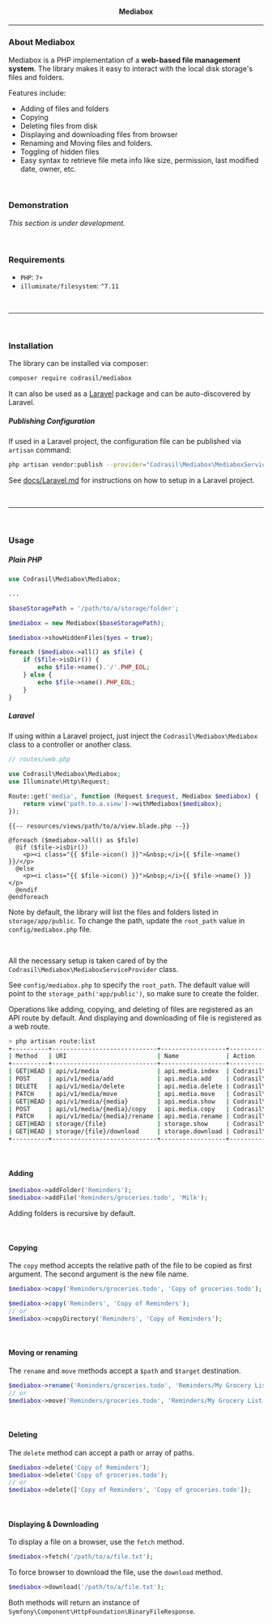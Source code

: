 <h4 style="text-align: center">Mediabox</h4>

---

### About Mediabox
Mediabox is a PHP implementation of a __web-based file management system__. The library makes it easy to interact with the local disk storage's files and folders.

Features include:

* Adding of files and folders
* Copying
* Deleting files from disk
* Displaying and downloading files from browser
* Renaming and Moving files and folders.
* Toggling of hidden files
* Easy syntax to retrieve file meta info like size, permission, last modified date, owner, etc.

<br>

### Demonstration
_This section is under development._

<br>

### Requirements

* `PHP`: `7+`
* `illuminate/filesystem`: `^7.11`

<br>

---

<br>

### Installation

The library can be installed via composer:
```bash
composer require codrasil/mediabox
```

It can also be used as a <a href="https://github.com/laravel/laravel">Laravel</a> package and can be auto-discovered by Laravel.

##### Publishing Configuration
If used in a Laravel project, the configuration file can be published via `artisan` command:

```bash
php artisan vendor:publish --provider="Codrasil\Mediabox\MediaboxServiceProvider"
```

See <a href="./docs/Laravel.md">docs/Laravel.md</a> for instructions on how to setup in a Laravel project.

<br>

---

<br>

### Usage

##### Plain PHP

```php
use Codrasil\Mediabox\Mediabox;

...

$baseStoragePath = '/path/to/a/storage/folder';

$mediabox = new Mediabox($baseStoragePath);

$mediabox->showHiddenFiles($yes = true);

foreach ($mediabox->all() as $file) {
    if ($file->isDir()) {
        echo $file->name().'/'.PHP_EOL;
    } else {
        echo $file->name().PHP_EOL;
    }
}
```

##### Laravel

If using within a Laravel project, just inject the `Codrasil\Mediabox\Mediabox` class to a controller or another class.

```php
// routes/web.php

use Codrasil\Mediabox\Mediabox;
use Illuminate\Http\Request;

Route::get('media', function (Request $request, Mediabox $mediabox) {
    return view('path.to.a.view')->withMediabox($mediabox);
});
```

```blade
{{-- resources/views/path/to/a/view.blade.php --}}

@foreach ($mediabox->all() as $file)
  @if ($file->isDir())
    <p><i class="{{ $file->icon() }}">&nbsp;</i>{{ $file->name() }}/</p>
  @else
    <p><i class="{{ $file->icon() }}">&nbsp;</i>{{ $file->name() }}</p>
  @endif
@endforeach
```

Note by default, the library will list the files and folders listed in `storage/app/public`.
To change the path, update the `root_path` value in `config/mediabox.php` file.

<br>

All the necessary setup is taken cared of by the `Codrasil\Mediabox\MediaboxServiceProvider` class.

See `config/mediabox.php` to specify the `root_path`.
The default value will point to the `storage_path('app/public')`, so make sure to create the folder.

Operations like adding, copying, and deleting of files are registered as an API route by default.
And displaying and downloading of file is registered as a web route.

```bash
> php artisan route:list
+----------+-----------------------------+------------------+--------------------------------------------------------------+--------------+
| Method   | URI                         | Name             | Action                                                       | Middleware   |
+----------+-----------------------------+------------------+--------------------------------------------------------------+--------------+
| GET|HEAD | api/v1/media                | api.media.index  | Codrasil\Mediabox\Http\Controllers\MediaboxController@index  | api,bindings |
| POST     | api/v1/media/add            | api.media.add    | Codrasil\Mediabox\Http\Controllers\MediaboxController@add    | api,bindings |
| DELETE   | api/v1/media/delete         | api.media.delete | Codrasil\Mediabox\Http\Controllers\MediaboxController@delete | api,bindings |
| PATCH    | api/v1/media/move           | api.media.move   | Codrasil\Mediabox\Http\Controllers\MediaboxController@move   | api,bindings |
| GET|HEAD | api/v1/media/{media}        | api.media.show   | Codrasil\Mediabox\Http\Controllers\MediaboxController@show   | api,bindings |
| POST     | api/v1/media/{media}/copy   | api.media.copy   | Codrasil\Mediabox\Http\Controllers\MediaboxController@copy   | api,bindings |
| PATCH    | api/v1/media/{media}/rename | api.media.rename | Codrasil\Mediabox\Http\Controllers\MediaboxController@rename | api,bindings |
| GET|HEAD | storage/{file}              | storage.show     | Codrasil\Mediabox\Http\Controllers\ShowStorageFile           | web          |
| GET|HEAD | storage/{file}/download     | storage.download | Codrasil\Mediabox\Http\Controllers\DownloadStorageFile       | web          |
+----------+-----------------------------+------------------+--------------------------------------------------------------+--------------+
```

<br>

#### Adding
```php
$mediabox->addFolder('Reminders');
$mediabox->addFile('Reminders/groceries.todo', 'Milk');
```
Adding folders is recursive by default.

<br>

#### Copying
The `copy` method accepts the relative path of the file to be copied as first argument.
The second argument is the new file name.

```php
$mediabox->copy('Reminders/groceries.todo', 'Copy of groceries.todo');

$mediabox->copy('Reminders', 'Copy of Reminders');
// or
$mediabox->copyDirectory('Reminders', 'Copy of Reminders');

```

<br>

#### Moving or renaming
The `rename` and `move` methods accept a `$path` and `$target` destination.
```php
$mediabox->rename('Reminders/groceries.todo', 'Reminders/My Grocery List.todo');
// or
$mediabox->move('Reminders/groceries.todo', 'Reminders/My Grocery List.todo');
```

<br>

#### Deleting
The `delete` method can accept a path or array of paths.
```php
$mediabox->delete('Copy of Reminders');
$mediabox->delete('Copy of groceries.todo');
// or
$mediabox->delete(['Copy of Reminders', 'Copy of groceries.todo']);
```

<br>

#### Displaying & Downloading
To display a file on a browser, use the `fetch` method.
```php
$mediabox->fetch('/path/to/a/file.txt');
```

To force browser to download the file, use the `download` method.
```php
$mediabox->download('/path/to/a/file.txt');
```

Both methods will return an instance of `Symfony\Component\HttpFoundation\BinaryFileResponse`.

<br>
